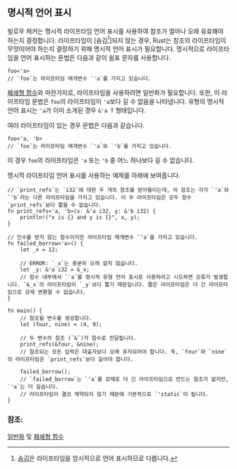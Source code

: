 ## 명시적 언어 표시

빌로우 체커는 명시적 라이프타임 언어 표시를 사용하여 참조가 얼마나 오래 유효해야 하는지 결정합니다. 라이프타임이 [숨김[^1]]되지 않는 경우, Rust는 참조의 라이프타임이 무엇이어야 하는지 결정하기 위해 명시적 언어 표시가 필요합니다. 명시적으로 라이프타임을 언어 표시하는 문법은 다음과 같이 쉼표 문자를 사용합니다.

```rust,ignore
foo<'a>
// `foo`는 라이프타임 매개변수 `'a`를 가지고 있습니다.
```

[폐쇄형 함수][무명성]와 마찬가지로, 라이프타임을 사용하려면 일반화가 필요합니다. 또한, 이 라이프타임 문법은 `foo`의 라이프타임이 `'a`보다 길 수 없음을 나타냅니다. 유형의 명시적 언어 표시는 `'a`가 이미 소개된 경우 `&'a T` 형태입니다.

여러 라이프타임이 있는 경우 문법은 다음과 같습니다.

```rust,ignore
foo<'a, 'b>
// `foo`는 라이프타임 매개변수 `'a`와 `'b`를 가지고 있습니다.
```

이 경우 `foo`의 라이프타임은 `'a` 또는 `'b` 중 어느 하나보다 길 수 없습니다.

명시적 라이프타임 언어 표시를 사용하는 예제를 아래에 보여줍니다.

```rust,editable,ignore,mdbook-runnable
// `print_refs`는 `i32`에 대한 두 개의 참조를 받아들이는데, 이 참조는 각각 `'a`와 `'b`라는 다른 라이프타임을 가지고 있습니다. 이 두 라이프타임은 모두 함수 `print_refs`보다 짧을 수 없습니다.
fn print_refs<'a, 'b>(x: &'a i32, y: &'b i32) {
    println!("x is {} and y is {}", x, y);
}

// 인수를 받지 않는 함수이지만 라이프타임 매개변수 `'a`를 가지고 있습니다.
fn failed_borrow<'a>() {
    let _x = 12;

    // ERROR: `_x`는 충분히 오래 살지 않습니다.
    let _y: &'a i32 = &_x;
    // 함수 내부에서 `'a`를 명시적 유형 언어 표시로 사용하려고 시도하면 오류가 발생합니다. `&_x`의 라이프타임이 `_y`보다 짧기 때문입니다. 짧은 라이프타임은 더 긴 라이프타임으로 강제 변환할 수 없습니다.
}

fn main() {
    // 참조될 변수를 생성합니다.
    let (four, nine) = (4, 9);
    
    // 두 변수의 참조 (`&`)가 함수로 전달됩니다.
    print_refs(&four, &nine);
    // 참조되는 모든 입력은 대출자보다 오래 유지되어야 합니다. 즉, `four`와 `nine`의 라이프타임은 `print_refs`보다 길어야 합니다.
    
    failed_borrow();
    // `failed_borrow`는 `'a`를 강제로 더 긴 라이프타임으로 만드는 참조가 없지만, `'a`는 더 길습니다.
    // 라이프타임이 결코 제약되지 않기 때문에 기본적으로 `'static`이 됩니다.
}
```

[^1]: [숨김]은 라이프타임을 암시적으로 언어 표시하므로 다릅니다.

### 참조:

[일반화][일반화] 및 [폐쇄형 함수][폐쇄형 함수]

[무명성]: ../../fn/closures/anonymity.md
[폐쇄형 함수]: ../../fn/closures.md
[숨김]: elision.md
[일반화]: ../../generics.md
